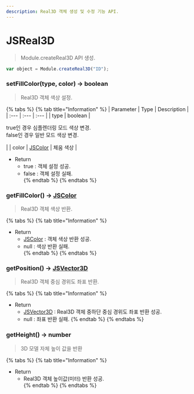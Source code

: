 ```yaml
---
description: Real3D 객체 생성 및 수정 기능 API.
---
```


# JSReal3D

> Module.createReal3D API 생성.

```javascript
var object = Module.createReal3D("ID");
```

### setFillColor(type, color) → boolean

> Real3D 객체 색상 설정.

{% tabs %}
{% tab title="Information" %}
| Parameter | Type | Description |
| :--- | :--- | :--- |
| type | boolean | <p>true인 경우 심플렌더링 모드 색상 변경.<br>false인 경우 일반 모드 색상 변경.</p> |
| color | [JSColor](../core/jscolor.md) | 체움 색상 |
  
* Return
  * true : 객체 설정 성공.
  * false : 객체 설정 실패.  
{% endtab %}
{% endtabs %}

### getFillColor() → [JSColor](../core/jscolor.md)

> Real3D 객체 색상 반환.

{% tabs %}
{% tab title="Information" %}
  
* Return
  * [JSColor](../core/jscolor.md) : 객체 색상 반환 성공.
  * null : 색상 반환 실패.  
{% endtab %}
{% endtabs %}

### getPosition() → [JSVector3D](../core/jsvector3d.md)

> Real3D 객체 중심 경위도 좌표 반환.

{% tabs %}
{% tab title="Information" %}

* Return
  * [JSVector3D](../core/jsvector3d.md) : Real3D 객체 중하단 중심 경위도 좌표 반환 성공.
  * null : 좌표 반환 실패.
{% endtab %}
{% endtabs %}

### getHeight() → number

> 3D 모델 자체 높이 값을 반환

{% tabs %}
{% tab title="Information" %}

* Return
  * Real3D 객체 높이값(미터) 반환 성공.  
{% endtab %}
{% endtabs %}